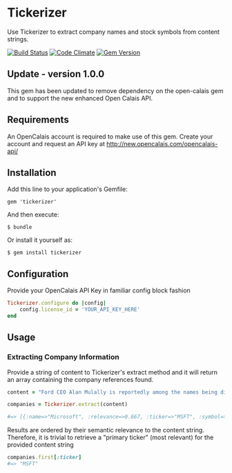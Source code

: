 # Tickerizer

Use Tickerizer to extract company names and stock symbols from content strings.

[![Build Status](https://travis-ci.org/JimMayes/tickerizer.png?branch=master)](https://travis-ci.org/JimMayes/tickerizer)
[![Code Climate](https://codeclimate.com/github/JimMayes/tickerizer.png)](https://codeclimate.com/github/JimMayes/tickerizer)
[![Gem Version](https://badge.fury.io/rb/tickerizer.png)](http://badge.fury.io/rb/tickerizer)

## Update - version 1.0.0
This gem has been updated to remove dependency on the open-calais gem and to support the new enhanced Open Calais API.

## Requirements

An OpenCalais account is required to make use of this gem. Create your account and request an API key at http://new.opencalais.com/opencalais-api/

## Installation

Add this line to your application's Gemfile:
```
gem 'tickerizer'
```

And then execute:
```
$ bundle
```

Or install it yourself as:
```
$ gem install tickerizer
```

## Configuration
Provide your OpenCalais API Key in familiar config block fashion
```ruby
Tickerizer.configure do |config|
	config.license_id = 'YOUR_API_KEY_HERE'
end
```

## Usage

### Extracting Company Information

Provide a string of content to Tickerizer's extract method and it will return an array containing the company references found.

```ruby
content = "Ford CEO Alan Mulally is reportedly among the names being discussed by Microsoft's board of directors as a successor to Steve Ballmer, who'll be retiring within a year. Would such a move make sense for Microsoft?"

companies = Tickerizer.extract(content)

#=> [{:name=>"Microsoft", :relevance=>0.667, :ticker=>"MSFT", :symbol=>"MSFT.OQ"}, {:name=>"Ford", :relevance=>0.476, :ticker=>"F", :symbol=>"F.N"}]
```

Results are ordered by their semantic relevance to the content string. Therefore, it is trivial to retrieve a "primary ticker" (most relevant) for the provided content string

```ruby
companies.first[:ticker]
#=> "MSFT"
```
